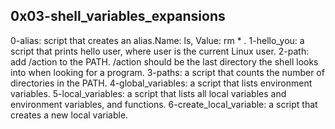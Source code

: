 ##   0x03-shell_variables_expansions
0-alias: script that creates an alias.Name: ls, Value: rm * .
1-hello_you: a script that prints hello user, where user is the current Linux user.
2-path: add /action to the PATH. /action should be the last directory the shell looks into when looking for a program.
3-paths: a script that counts the number of directories in the PATH.
4-global_variables:  a script that lists environment variables.
5-local_variables: a script that lists all local variables and environment variables, and functions.
6-create_local_variable: a script that creates a new local variable.
